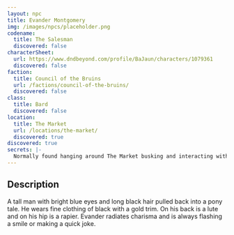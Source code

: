 ```yaml
---
layout: npc
title: Evander Montgomery
img: /images/npcs/placeholder.png
codename:
  title: The Salesman
  discovered: false
characterSheet:
  url: https://www.dndbeyond.com/profile/BaJaun/characters/1079361
  discovered: false
faction:
  title: Council of the Bruins
  url: /factions/council-of-the-bruins/
  discovered: false
class:
  title: Bard
  discovered: false
location:
  title: The Market
  url: /locations/the-market/
  discovered: true
discovered: true
secrets: |-
  Normally found hanging around The Market busking and interacting with the vendors and shoppers.
---
```


## Description
A tall man with bright blue eyes and long black hair pulled back into a pony tale. He wears fine clothing of black with a gold trim. On his back is a lute and on his hip is a rapier. Evander radiates charisma and is always flashing a smile or making a quick joke.
